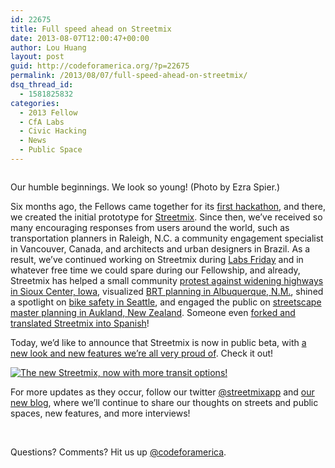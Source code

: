```yaml
---
id: 22675
title: Full speed ahead on Streetmix
date: 2013-08-07T12:00:47+00:00
author: Lou Huang
layout: post
guid: http://codeforamerica.org/?p=22675
permalink: /2013/08/07/full-speed-ahead-on-streetmix/
dsq_thread_id:
  - 1581825832
categories:
  - 2013 Fellow
  - CfA Labs
  - Civic Hacking
  - News
  - Public Space
---
```

<div id="attachment_22677" style="width: 622px" class="wp-caption aligncenter">
  <a href="http://codeforamerica.org/wp-content/uploads/2013/06/hackathon-by-ahrrr.jpg"><img class="size-full wp-image-22677" alt="" src="http://codeforamerica.org/wp-content/uploads/2013/06/hackathon-by-ahrrr.jpg" /></a>
  
  <p class="wp-caption-text">
    Our humble beginnings. We look so young! (Photo by Ezra Spier.)
  </p>
</div>

Six months ago, the Fellows came together for its [first hackathon](http://codeforamerica.org/2013/01/31/not-another-hackathon/), and there, we created the initial prototype for [Streetmix](http://streetmix.net/). Since then, we&#8217;ve received so many encouraging responses from users around the world, such as transportation planners in Raleigh, N.C. a community engagement specialist in Vancouver, Canada, and architects and urban designers in Brazil. As a result, we&#8217;ve continued working on Streetmix during [Labs Friday](http://codeforamerica.org/labs/) and in whatever free time we could spare during our Fellowship, and already, Streetmix has helped a small community [protest against widening highways in Sioux Center, Iowa](http://siouxcentercrg.com/), visualized [BRT planning in Albuquerque, N.M.](http://urbanabq.com/2013/06/13/central-avenue-the-necessity-of-a-strong-vision-community-champions-and-street-trees/), shined a spotlight on [bike safety in Seattle](http://www.seattlebikeblog.com/2013/08/05/city-will-study-improvements-to-notorious-section-of-dexter-between-denny-and-mercer/), and engaged the public on [streetscape master planning in Aukland, New Zealand](http://transportblog.co.nz/2013/07/27/ponsonby-rd-masterplan-released/). Someone even [forked and translated Streetmix into Spanish](http://resma.cl/streetmix/)!

Today, we&#8217;d like to announce that Streetmix is now in public beta, with [a new look and new features we&#8217;re all very proud of](http://streetmix.net/help/about-beta). Check it out!

[<img class="aligncenter size-large wp-image-24627" alt="The new Streetmix, now with more transit options!" src="http://www.codeforamerica.org/wp-content/uploads/2013/07/screenshot-beta-full-1024x583.png" />](http://www.codeforamerica.org/wp-content/uploads/2013/07/screenshot-beta-full.png)

For more updates as they occur, follow our twitter [@streetmixapp](https://twitter.com/streetmixapp) and [our new blog](http://blog.streetmix.net), where we&#8217;ll continue to share our thoughts on streets and public spaces, new features, and more interviews!

&nbsp;

Questions? Comments? Hit us up <a href="http://twitter.com/codeforamerica" target="_blank">@codeforamerica</a>.